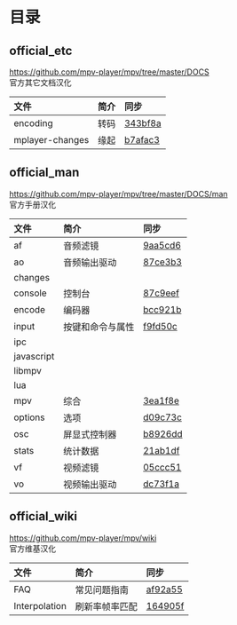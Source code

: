 # 目录

## official_etc
https://github.com/mpv-player/mpv/tree/master/DOCS  
官方其它文档汉化

| 文件 | 简介 | 同步 |
| :--- | :--- | :--- |
| encoding                 | 转码 | [343bf8a](https://github.com/mpv-player/mpv/commit/343bf8a9ac97d4304e0ee6106c0f7ba8d7bff9c3) |
| mplayer-changes          | 缘起 | [b7afac3](https://github.com/mpv-player/mpv/commit/b7afac32486df794884020b3bcdf72cfa2f3001d) |

## official_man
https://github.com/mpv-player/mpv/tree/master/DOCS/man  
官方手册汉化

| 文件 | 简介 | 同步 |
| :--- | :--- | :--- |
| af         | 音频滤镜         | [9aa5cd6](https://github.com/mpv-player/mpv/commit/9aa5cd6f45cef46bcb47ad60cb5066ed7bd61e1d) |
| ao         | 音频输出驱动     | [87ce3b3](https://github.com/mpv-player/mpv/commit/87ce3b31a92a9bd0b4c4406113586696dc573f2a) |
| changes    |  |  |
| console    | 控制台           | [87c9eef](https://github.com/mpv-player/mpv/commit/87c9eefb2928252497f6141e847b74ad1158bc61) |
| encode     | 编码器           | [bcc921b](https://github.com/mpv-player/mpv/commit/bcc921bd2fc6bcd1cf45279a8497b230f8ebc700) |
| input      | 按键和命令与属性 | [f9fd50c](https://github.com/mpv-player/mpv/commit/f9fd50c6546f2fa510251267d6423d3f342ca115) |
| ipc        |  |  |
| javascript |  |  |
| libmpv     |  |  |
| lua        |  |  |
| mpv        | 综合             | [3ea1f8e](https://github.com/mpv-player/mpv/commit/3ea1f8e80a33edff8d944ea2e82b0dfe4ff25215) |
| options    | 选项             | [d09c73c](https://github.com/mpv-player/mpv/commit/d09c73c7b2b0135cb24ab2173b3c4ee1c55840b0) |
| osc        | 屏显式控制器     | [b8926dd](https://github.com/mpv-player/mpv/commit/b8926dd4840d3612065c75d51a2f6b0fd96936fa) |
| stats      | 统计数据         | [21ab1df](https://github.com/mpv-player/mpv/commit/21ab1df01448a2d864b28ad0de7ce1ce13332114) |
| vf         | 视频滤镜         | [05ccc51](https://github.com/mpv-player/mpv/commit/05ccc51d53424a771ece5bb818713d474d7874ce) |
| vo         | 视频输出驱动     | [dc73f1a](https://github.com/mpv-player/mpv/commit/dc73f1ad4b235f24657ae53cf82dd18f933cc8f0) |

## official_wiki
https://github.com/mpv-player/mpv/wiki  
官方维基汉化

| 文件 | 简介 | 同步 |
| :--- | :--- | :--- |
| FAQ           | 常见问题指南   | [af92a55](https://github.com/mpv-player/mpv/wiki/FAQ/af92a559aa411d640cac077e8e4e557de95a1733) |
| Interpolation | 刷新率帧率匹配 | [164905f](https://github.com/mpv-player/mpv/wiki/Interpolation/164905fad8f55fa9af052b0766495391992ebfc2) |
